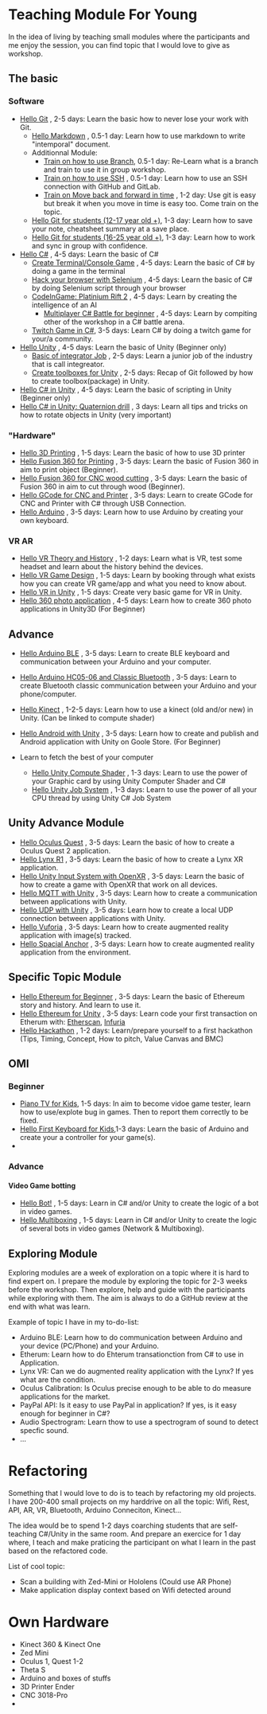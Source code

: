# Teaching Module For Young

In the idea of living by teaching small modules where the participants and me enjoy the session,
you can find topic that I would love to give as workshop. 

## The basic

### Software

- [Hello Git](HelloGit/Index.md) , 2-5 days: Learn the basic how to never lose your work with Git.
  - [Hello Markdown](HelloGit/Markdown/Index.md) , 0.5-1 day: Learn how to use markdown to write "intemporal" document.
  - Additionnal Module:
    - [Train on how to use Branch](), 0.5-1 day: Re-Learn what is a branch and train to use it in group workshop.
    - [Train on how to use SSH]() , 0.5-1 day: Learn how to use an SSH connection with GitHub and GitLab.
    - [Train on Move back and forward in time]() , 1-2 day: Use git is easy but break it when you move in time is easy too. Come train on the topic.
  - [Hello Git for students (12-17 year old +)](HelloGit/ForSchool/Index.md), 1-3 day: Learn how to save your note, cheatsheet summary at a save place.
  - [Hello Git for students (16-25 year old +)](HelloGit/ForCollege/Index.md), 1-3 day: Learn how to work and sync in group with confidence.
- [Hello C#](HelloCSharp/Index.md) , 4-5 days: Learn the basic of C#
  - [Create Terminal/Console Game](HelloCSharp/ConsoleGame/Index.md) , 4-5 days: Learn the basic of C# by doing a game in the terminal
  - [Hack your browser with Selenium](HelloCSharp/SeleniumOgame/Index.md)  , 4-5 days: Learn the basic of C# by doing Selenium script through your browser
  - [CodeInGame: Platinium Rift 2](HelloCSharp/CodeInGame/Index.md)  , 4-5 days: Learn by creating the intelligence of an AI
    - [Multiplayer C# Battle for beginner](HelloCSharp/CSharpBattle/Index.md)  , 4-5 days: Learn by compiting other of the workshop in a C# battle arena.
  - [Twitch Game in C#](HelloCSharp/TwitchGame/Index.md), 3-5 days: Learn C# by doing a twitch game for your/a community.
- [Hello Unity](HelloUnity/Index.md) , 4-5 days: Learn the basic of Unity (Beginner only)
  - [Basic of integrator Job](HelloUnity/Integrator/Index.md) , 2-5 days: Learn a junior job of the industry that is call integreator.
  - [Create toolboxes for Unity](HelloUnity/Toolboxes/Index.md) , 2-5 days: Recap of Git followed by how to create toolbox(package) in Unity.
- [Hello C# in Unity](HelloUnity/Index.md) , 4-5 days: Learn the basic of scripting in Unity (Beginner only)
- [Hello C# in Unity: Quaternion drill](HelloUnity/Quaternion/Index.md) , 3 days: Learn all tips and tricks on how to rotate objects in Unity (very important)


### "Hardware"
- [Hello 3D Printing](Hello3DPrint/Index.md) , 1-5 days: Learn the basic of how to use 3D printer 
- [Hello Fusion 360 for Printing](HelloFusion3603D/Index.md) , 3-5 days: Learn the basic of Fusion 360 in aim to print object (Beginner).
- [Hello Fusion 360 for CNC wood cutting](HelloFusion360CNC/Index.md) , 3-5 days: Learn the basic of Fusion 360 in aim to cut through wood (Beginner).
- [Hello GCode for CNC and Printer](HelloGCode/Index.md) , 3-5 days: Learn to create GCode for CNC and Printer with C# through USB Connection.
- [Hello Arduino](HelloArduino/Index.md) , 3-5 days: Learn how to use Arduino by creating your own keyboard.

### VR AR

- [Hello VR Theory and History](HelloVR/Theory/Index.md) , 1-2 days: Learn what is VR, test some headset and learn about the history behind the devices. 
- [Hello VR Game Design](HelloVR/GameDesign/Index.md) , 1-5 days: Learn by booking through what exists how you can create VR game/app and what you need to know about. 
- [Hello VR in Unity](HelloVR/FirstGame/Index.md) , 1-5 days: Create very basic game for VR in Unity. 
- [Hello 360 photo application](HelloVR/360App/Index.md) , 4-5 days: Learn how to create 360 photo applications in Unity3D (For Beginner) 


## Advance

- [Hello Arduino BLE](HelloArduinoBLE/Index.md) , 3-5 days: Learn to create BLE keyboard and communication between your Arduino and your computer.
- [Hello Arduino HC05-06 and Classic Bluetooth](HelloArduinoHC06/Index.md) , 3-5 days: Learn to create Bluetooth classic communication between your Arduino and your phone/computer.
- [Hello Kinect](HelloKinect/Index.md) , 1-2-5 days: Learn how to use a kinect (old and/or new) in Unity. (Can be linked to compute shader)
- [Hello Android with Unity](HelloAndroid/Index.md) , 3-5 days: Learn how to create and publish and Android application with Unity on Goole Store. (For Beginner)


- Learn to fetch the best of your computer
  - [Hello Unity Compute Shader](HelloUnity/ComputeShader/Index.md) , 1-3 days: Learn to use the power of your Graphic card by using Unity Computer Shader and C#
  - [Hello Unity Job System](HelloUnity/ComputeShader/Index.md) , 1-3 days: Learn to use the power of all your CPU thread by using Unity C# Job System 


## Unity Advance Module 

- [Hello Oculus Quest](HelloVR/OculusQuest/Index.md) , 3-5 days: Learn the basic of how to create a Oculus Quest 2 application.
- [Hello Lynx R1](HelloVR/LynxR1/Index.md) , 3-5 days: Learn the basic of how to create a Lynx XR application.
- [Hello Unity Input System with OpenXR](HelloVR/OpenXR/Index.md) , 3-5 days: Learn the basic of how to create a game with OpenXR that work on all devices.
- [Hello MQTT with Unity](HelloUnity/MQTT/Index.md) , 3-5 days: Learn how to create a communication between applications with Unity.
- [Hello UDP with Unity](HelloUnity/UDP/Index.md) , 3-5 days: Learn how to create a local UDP connection between applications with Unity.
- [Hello Vuforia](HelloUnity/Vuforia/Index.md) , 3-5 days: Learn how to create augmented reality application with image(s) tracked.
- [Hello Spacial Anchor](HelloUnity/SpacialAnchor/Index.md) , 3-5 days: Learn how to create augmented reality application from the environment.

## Specific Topic Module
- [Hello Ethereum for Beginner](Ethereum/HelloTheory/Index.md) , 3-5 days: Learn the basic of Ethereum story and history. And learn to use it.
- [Hello Ethereum for Unity](Ethereum/HelloTheory/Index.md) , 3-5 days: Learn code your first transaction on Etherum with: [Etherscan](https://etherscan.io/), [Infuria](https://infura.io/)
- [Hello Hackathon](HelloJam/FirstHackathon/Index.md) , 1-2 days: Learn/prepare yourself to a first hackathon (Tips, Timing, Concept, How to pitch, Value Canvas and BMC)

## OMI 

### Beginner
- [Piano TV for Kids](OMI/HelloPianoTV/index.md), 1-5 days: In aim to become vidoe game tester, learn how to use/explote bug in games. Then to report them correctly to be fixed.
- [Hello First Keyboard for Kids](OMI/HelloFirstKeyboard/index.md),1-3 days: Learn the basic of Arduino and create your a controller for your game(s).
-  
### Advance
#### Video Game botting
- [Hello Bot!](OMI/HelloBot/Index.md) , 1-5 days: Learn in C# and/or Unity to create the logic of a bot in video games.
- [Hello Multiboxing](OMI/HelloBot/Index.md) , 1-5 days: Learn in C# and/or Unity to create the logic of several bots in video games (Network & Multiboxing).
   


## Exploring Module

Exploring modules are a week of exploration on a topic where it is hard to find expert on.
I prepare the module by exploring the topic for 2-3 weeks before the workshop.
Then explore, help and guide with the participants while exploring with them.
The aim is always to do a GitHub review at the end with what was learn.

Example of topic I have in my to-do-list:
- Arduino BLE: Learn how to do communication between Arduino and your device (PC/Phone) and your Arduino.
- Etherum: Learn how to do Ehterum transationction from C# to use in Application.
- Lynx VR: Can we do augmented reality application with the Lynx? If yes what are the condition.
- Oculus Calibration: Is Oculus precise enough to be able to do measure applications for the market.
- PayPal API: Is it easy to use PayPal in application? If yes, is it easy enough for beginner in C#?
- Audio Spectrogram: Learn thow to use a spectrogram of sound to detect specfic sound.
- ...


# Refactoring

Something that I would love to do is to teach by refactoring my old projects.
I have 200-400 small projects on my harddrive on all the topic: Wifi, Rest, API, AR, VR, Bluetooth, Arduino Conneciton, Kinect...

The idea would be to spend 1-2 days coarching students that are self-teaching  C#/Unity in the same room.
And prepare an exercice for 1 day where, I teach and make praticing the participant  on what I learn in the past based on the refactored code.

List of cool topic:
- Scan a building with Zed-Mini or Hololens (Could use AR Phone)
- Make application display context based on Wifi detected around



# Own Hardware

- Kinect 360 & Kinect One
- Zed Mini
- Oculus 1, Quest 1-2
- Theta S
- Arduino and boxes of stuffs
- 3D Printer Ender
- CNC 3018-Pro 
- 






